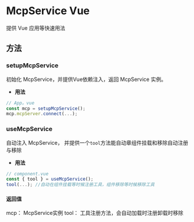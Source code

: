 # McpService Vue

提供 Vue 应用等快速用法

## 方法

### setupMcpService

初始化 McpService，并提供Vue依赖注入，返回 McpService 实例。

- **用法**

```javascript
// App。vue
const mcp = setupMcpService(); 
mcp.mcpServer.connect(...);
```

### useMcpService

自动注入 McpService， 并提供一个`tool`方法能自动章组件挂载和移除自动注册与移除

- **用法**

```javascript
// component.vue
const { tool } = useMcpService();
tool(...); //自动在组件挂载等时候注册工具，组件移除等时候移除工具
```

#### 返回值
mcp： McpService实例
tool： 工具注册方法，会自动加载时注册卸载时移除

